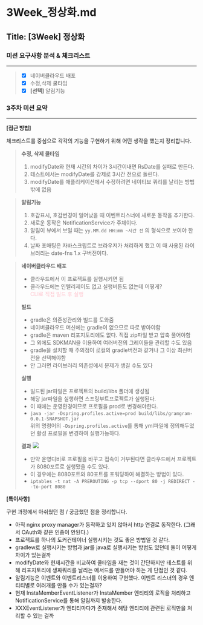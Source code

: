 # 3Week_정상화.md

## Title: [3Week] 정상화

### 미션 요구사항 분석 & 체크리스트

---
> - [x] 네이버클라우드 배포
> - [x] 수정,삭제 쿨타임
> - [x] **[선택]** 알림기능 

### 3주차 미션 요약

---

**[접근 방법]**

체크리스트를 중심으로 각각의 기능을 구현하기 위해 어떤 생각을 했는지 정리합니다.

>**수정, 삭제 쿨타임**
> 1. modifyDate와 현재 시간의 차이가 3시간이내면 RsDate를 실패로 만든다.
> 2. 테스트에서는 modifyDate를 강제로 3시간 전으로 돌린다.
> 3. modifyDate를 애플리케이션에서 수정하려면 네이티브 쿼리를 날리는 방법 밖에 없음

>**알림기능**
> 1. 호감표시, 호감변경이 일어났을 때 이벤트리스너에 새로운 동작을 추가한다.
> 2. 새로운 동작은 NotificationService가 주체이다.
> 3. 알림이 뷰에서 보일 때는 `yy.MM.dd HH:mm ~시간 전` 의 형식으로 보여야 한다.
> 4. 날짜 포매팅은 자바스크립트로 브라우저가 처리하게 했고 이 때 사용된 라이브러리는 date-fns 1.x 구버전이다.

>**네이버클라우드 배포**
> - 클라우드에서 이 프로젝트를 실행시키면 됨
> - 클라우드에는 인텔리제이도 없고 실행버튼도 없는데 어떻게? <br/><span style="color:pink">CLI로 직접 빌드 후 실행</span>
> 
> **빌드**
> - gradle은 의존성관리와 빌드를 도와줌
> - 네이버클라우드 머신에는 gradle이 없으므로 따로 받아야함
> - gradle은 maven 리포지토리에도 없다. 직접 zip파일 받고 압축 풀어야함
> - 그 외에도 SDKMAN을 이용하여 여러버전의 그레이들을 관리할 수도 있음
> - gradle을 설치할 때 주의점이 로컬의 gradle버전과 같거나 그 이상 최신버전을 선택해야함
> - 안 그러면 라이브러리 의존성에서 문제가 생길 수도 있다
> 
> **실행**
> - 빌드된 jar파일은 프로젝트의 build/libs 폴더에 생성됨
> - 해당 jar파일을 실행하면 스프링부트프로젝트가 실행된다.
> - 이 때에는 운영환경이므로 프로필을 prod로 변경해야한다.
> - `java -jar -Dspring.profiles.active=prod build/libs/gramgram-0.0.1-SNAPSHOT.jar`
> <br/> 위의 명령어의 `-Dspring.profiles.active`를 통해 yml파일에 정의해두었던 활성 프로필을 변경하여 실행가능하다.
> 
> **결과**
> ![](https://lh3.googleusercontent.com/ggEpQ-xCkcK2FxQcGOhcXRP5NzQ6L91xWkdFxdAmJ7U42GIY2xGnt0acfO0fJvIG21LVmOnyBM0o7A1lNizyKHiMMZ12N1_m5jjV_KC66hBsJiVUQZ4c3pzRrg93UjCPUDPBJycmgHAuv1fKJObi15kd0mVFUPblIdEfXQ6ERjmzA3qG6kvLmrMHeUBDOIdiQEp6p7vyDuM1MMVezZPVNl6qfjs4vLED2606Po4DZM2c1teXUX1QHpdvdmfU7UYPK6i6G8IJVUF0H_49PJ-C4xaVOyuxDOPE4qkyIIiSecG_hwLh8_9vm4OIgiTo-lVehDXyIcD6EmwOr0o0_O6rJaOG_5xcvR4cbDrcPoEfFrQsmaoJ2qSJqGUpyMztTG7hyY275kOMx-OoknYBsKithWJtS67WA3djwGf6HA9i8kYTrmpgQeCyyHrn4mNOZSZwhoD0talTZiN-jINycHsc0IcduJOQg1stgk7bw8TRpOSt6hWKWyWyd0yl_WMCdGch_L2yxieyXz6nTE_gcYZItjrU2Av1LxLI0jNHfdHPMOsyLEGJkcsCd01bS6eCJ4VwomqIMM0OFnn8oWdT7QDrFg9r_K4-z9fYSOyrYr1Y1Ee6YzyJFgyRtoOCaiSr8hAWrPyUPk5abkHkI5MIz7vMNjvd2hh51gI7rKKGJ64iSXIOQmVuRnHrqrkZIe_6eZ4HVCMdKv7KB_eh043sV-j3zecNPR1kaqRnDkehZRsuYjtdv8FkgRbwV98HNFgMD9vYtWNh7tpPAOq3cHDnRgc4Z3cHT7yVqt-2vFdB7R4O3VV8OTktED4Dqhnw6KvXhG2zAD_sAk_5TciOZ1f4otSk7BjauQ9LHMC2uAQIA6sRv46iv7icDkdnnu4kMRgVsQiVdjDztLBL6_msvDWpnuxc-mCtjG76gcRIP5nq_r6gbKnlleJPnFtswg8nw_9bo1iSdLRiqq8R92ymCAmTvMM=w1510-h1422-s-no?authuser=0)
> - 만약 운영디비로 프로필을 바꾸고 접속이 거부된다면 클라우드에서 프로젝트가 8080포트로 실행됐을 수도 있다.
> - 이 경우에는 8080포트와 80포트를 포워딩하여 해결하는 방법이 있다.
> - `iptables -t nat -A PREROUTING -p tcp --dport 80 -j REDIRECT --to-port 8080`

**[특이사항]**

구현 과정에서 아쉬웠던 점 / 궁금했던 점을 정리합니다.

- 아직 nginx proxy manager가 동작하고 있지 않아서 http 연결로 동작한다. (그래서 OAuth와 같은 인증이 안된다.)
- 프로젝트를 하나의 도커컨테이너 실행시키는 것도 좋은 방법일 것 같다.
- gradlew로 실행시키는 방법과 jar를 java로 실행시키는 방법도 있던데 둘이 어떻게 차이가 있는걸까
- modifyDate와 현재시간을 비교하여 쿨타임을 재는 것이 간단하지만 테스트를 위해 리포지토리에 생짜쿼리를 날리는 메서드를 만들어야 하는 게 단점인 것 같다.
- 알림기능은 이벤트와 이벤트리스너를 이용하여 구현했다. 이벤트 리스너의 경우 엔티티별로 여러개를 만들 수가 있는걸까?
- 현재 InstaMemberEventListener가  InstaMember 엔티티의 로직을 처리하고 NotificationService를 통해 알림까지 발송한다.
- XXXEventListener가 엔티티마다가 존재해서 해당 엔티티에 관련된 로직만을 처리할 수 있는 걸까